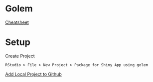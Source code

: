 # Golem

[Cheatsheet](https://thinkr.fr/golem_cheatsheet_V0.1.pdf)

# Setup

Create Project

    RStudio > File > New Project > Package for Shiny App using golem

[Add Local Project to Github](../de/git.html#addlocalprojecttogithub)

